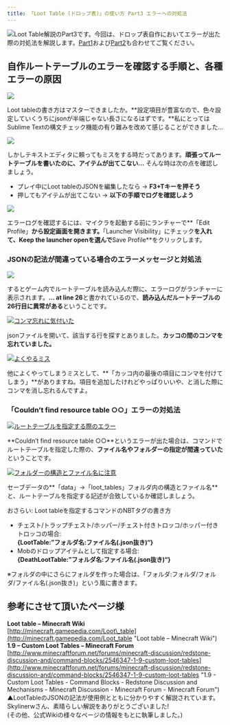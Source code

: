 ```yaml
---
title: 「Loot Table (ドロップ表)」の使い方 Part3 エラーへの対処法
---
```


![](https://cdn-ak.f.st-hatena.com/images/fotolife/s/sasigume/20210208/20210208100458.png)Loot Table解説のPart3です。今回は、ドロップ表自作においてエラーが出た際の対処法を解説します。[Part1](https://www.napoan.com/loot-table-perfect-guide-part1/)および[Part2](https://www.napoan.com/loot-table-perfect-guide-part2/)も合わせてご覧ください。

## 自作ルートテーブルのエラーを確認する手順と、各種エラーの原因

![](https://cdn-ak.f.st-hatena.com/images/fotolife/s/sasigume/20210208/20210208100541.jpg)

Loot tableの書き方はマスターできましたか。**設定項目が豊富なので、色々設定していくうちにjsonが半端じゃない長さになるはずです。**私にとってはSublime Textの構文チェック機能の有り難みを改めて感じることができました…

![](https://cdn-ak.f.st-hatena.com/images/fotolife/s/sasigume/20210208/20210208100453.png)

しかしテキストエディタに頼ってもミスをする時だってあります。**頑張ってルートテーブルを書いたのに、アイテムが出てこない…** そんな時は次の点を確認しましょう。

*   プレイ中にLoot tableのJSONを編集したなら → **F3+Tキーを押そう**
*   押してもアイテムが出てこない → **以下の手順でログを確認しよう**

![](https://cdn-ak.f.st-hatena.com/images/fotolife/s/sasigume/20210208/20210208100513.jpg)

エラーログを確認するには、マイクラを起動する前にランチャーで**「Edit Profile」**から設定画面を開きます。**「Launcher Visibility」にチェック**を入れて、**Keep the launcher open**を選んで**Save Profile**をクリックします。

### JSONの記法が間違っている場合のエラーメッセージと対処法

![](https://cdn-ak.f.st-hatena.com/images/fotolife/s/sasigume/20210208/20210208100538.jpg)

するとゲーム内でルートテーブルを読み込んだ際に、エラーログがランチャーに表示されます。**… at line 26**と書かれているので、**読み込んだルートテーブルの26行目に異常がある**ということです。

[![コンマ忘れに気付いた](https://cdn-ak.f.st-hatena.com/images/fotolife/s/sasigume/20210208/20210208104556.jpg)](https://cdn-ak.f.st-hatena.com/images/fotolife/s/sasigume/20210208/20210208104556.jpg)

jsonファイルを開いて、該当する行を探すとありました。**カッコの間のコンマを忘れていました。**

[![よくやるミス](https://cdn-ak.f.st-hatena.com/images/fotolife/s/sasigume/20210208/20210208101525.jpg)](https://cdn-ak.f.st-hatena.com/images/fotolife/s/sasigume/20210208/20210208101525.jpg)

他によくやってしまうミスとして、**「カッコ内の最後の項目にコンマを付けてしまう」**がありますね。項目を追加したけれどやっぱりいいや、と消した際にコンマを消し忘れるんですよ。

### 「Couldn’t find resource table ○○」エラーの対処法

[![ルートテーブルを指定する際のエラー](https://cdn-ak.f.st-hatena.com/images/fotolife/s/sasigume/20210208/20210208103440.jpg)](https://cdn-ak.f.st-hatena.com/images/fotolife/s/sasigume/20210208/20210208103440.jpg)

**Couldn’t find resource table ○○**というエラーが出た場合は、コマンドでルートテーブルを指定した際の、**ファイル名やフォルダーの指定が間違っていた**ということです。

[![フォルダーの構造とファイル名に注意](https://cdn-ak.f.st-hatena.com/images/fotolife/s/sasigume/20210208/20210208103515.png)](https://cdn-ak.f.st-hatena.com/images/fotolife/s/sasigume/20210208/20210208103515.png)

セーブデータの**「data」→「loot\_tables」フォルダ内の構造とファイル名**と、ルートテーブルを指定する記述が合致しているか確認しましょう。

おさらい: Loot tableを指定するコマンドのNBTタグの書き方

*   チェスト/トラップチェスト/ホッパー/チェスト付きトロッコ/ホッパー付きトロッコの場合:  
    **{LootTable:”フォルダ名:ファイル名(.json抜き)“}**
*   Mobのドロップアイテムとして指定する場合:  
    **{DeathLootTable:”フォルダ名:ファイル名(.json抜き)“}**

※フォルダの中にさらにフォルダを作った場合は、「フォルダ:フォルダ/フォルダ/ファイル名(.json抜き)」という風に書きます。

## 参考にさせて頂いたページ様

**Loot table – Minecraft Wiki**  
[http://minecraft.gamepedia.com/Loot\_table](http://minecraft.gamepedia.com/Loot_table "Loot table – Minecraft Wiki")  
**1.9 – Custom Loot Tables – Minecraft Forum**  
[http://www.minecraftforum.net/forums/minecraft-discussion/redstone-discussion-and/command-blocks/2546347-1-9-custom-loot-tables](http://www.minecraftforum.net/forums/minecraft-discussion/redstone-discussion-and/command-blocks/2546347-1-9-custom-loot-tables "1.9 - Custom Loot Tables - Command Blocks - Redstone Discussion and Mechanisms - Minecraft Discussion - Minecraft Forum - Minecraft Forum")  
▲LootTableのJSONの記法が使用例とともに分かりやすく解説されています。Skylinerwさん、素晴らしい解説をありがとうございました!  
(その他、公式Wikiの様々なページの情報をもとに執筆しました。)
